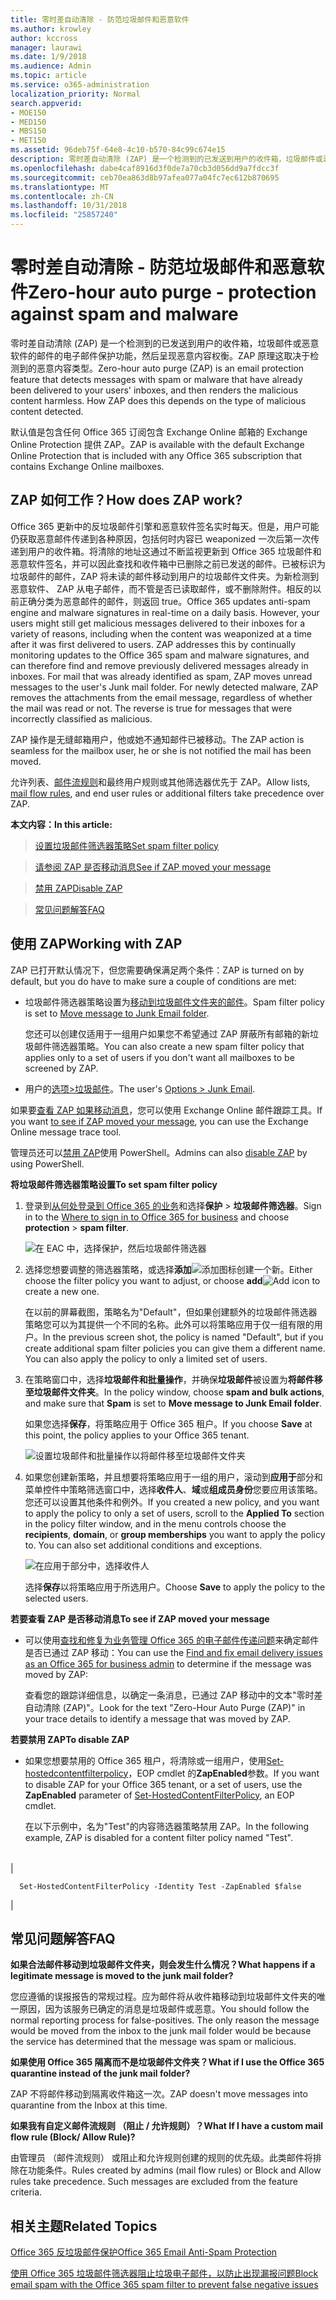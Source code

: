```yaml
---
title: 零时差自动清除 - 防范垃圾邮件和恶意软件
ms.author: krowley
author: kccross
manager: laurawi
ms.date: 1/9/2018
ms.audience: Admin
ms.topic: article
ms.service: o365-administration
localization_priority: Normal
search.appverid:
- MOE150
- MED150
- MBS150
- MET150
ms.assetid: 96deb75f-64e8-4c10-b570-84c99c674e15
description: 零时差自动清除 (ZAP) 是一个检测到的已发送到用户的收件箱，垃圾邮件或恶意软件的邮件的电子邮件保护功能，然后呈现恶意内容权衡。ZAP 原理这取决于检测到的恶意内容类型。
ms.openlocfilehash: dabe4caf8916d3f0de7a70cb3d056dd9a7fdcc3f
ms.sourcegitcommit: ceb70ea863d8b97afea077a04fc7ec612b870695
ms.translationtype: MT
ms.contentlocale: zh-CN
ms.lasthandoff: 10/31/2018
ms.locfileid: "25857240"
---
```

# <a name="zero-hour-auto-purge---protection-against-spam-and-malware"></a><span data-ttu-id="e4e37-104">零时差自动清除 - 防范垃圾邮件和恶意软件</span><span class="sxs-lookup"><span data-stu-id="e4e37-104">Zero-hour auto purge - protection against spam and malware</span></span>

<span data-ttu-id="e4e37-p102">零时差自动清除 (ZAP) 是一个检测到的已发送到用户的收件箱，垃圾邮件或恶意软件的邮件的电子邮件保护功能，然后呈现恶意内容权衡。ZAP 原理这取决于检测到的恶意内容类型。</span><span class="sxs-lookup"><span data-stu-id="e4e37-p102">Zero-hour auto purge (ZAP) is an email protection feature that detects messages with spam or malware that have already been delivered to your users' inboxes, and then renders the malicious content harmless. How ZAP does this depends on the type of malicious content detected.</span></span>
  
<span data-ttu-id="e4e37-107">默认值是包含任何 Office 365 订阅包含 Exchange Online 邮箱的 Exchange Online Protection 提供 ZAP。</span><span class="sxs-lookup"><span data-stu-id="e4e37-107">ZAP is available with the default Exchange Online Protection that is included with any Office 365 subscription that contains Exchange Online mailboxes.</span></span>
  
## <a name="how-does-zap-work"></a><span data-ttu-id="e4e37-108">ZAP 如何工作？</span><span class="sxs-lookup"><span data-stu-id="e4e37-108">How does ZAP work?</span></span>

<span data-ttu-id="e4e37-p103">Office 365 更新中的反垃圾邮件引擎和恶意软件签名实时每天。但是，用户可能仍获取恶意邮件传递到各种原因，包括何时内容已 weaponized 一次后第一次传递到用户的收件箱。将清除的地址这通过不断监视更新到 Office 365 垃圾邮件和恶意软件签名，并可以因此查找和收件箱中已删除之前已发送的邮件。已被标识为垃圾邮件的邮件，ZAP 将未读的邮件移动到用户的垃圾邮件文件夹。为新检测到恶意软件、 ZAP 从电子邮件，而不管是否已读取邮件，或不删除附件。相反的以前正确分类为恶意邮件的邮件，则返回 true。</span><span class="sxs-lookup"><span data-stu-id="e4e37-p103">Office 365 updates anti-spam engine and malware signatures in real-time on a daily basis. However, your users might still get malicious messages delivered to their inboxes for a variety of reasons, including when the content was weaponized at a time after it was first delivered to users. ZAP addresses this by continually monitoring updates to the Office 365 spam and malware signatures, and can therefore find and remove previously delivered messages already in inboxes. For mail that was already identified as spam, ZAP moves unread messages to the user's Junk mail folder. For newly detected malware, ZAP removes the attachments from the email message, regardless of whether the mail was read or not. The reverse is true for messages that were incorrectly classified as malicious.</span></span>
  
<span data-ttu-id="e4e37-115">ZAP 操作是无缝邮箱用户，他或她不通知邮件已被移动。</span><span class="sxs-lookup"><span data-stu-id="e4e37-115">The ZAP action is seamless for the mailbox user, he or she is not notified the mail has been moved.</span></span>
  
<span data-ttu-id="e4e37-116">允许列表、[邮件流规则](https://go.microsoft.com/fwlink/p/?LinkId=722755)和最终用户规则或其他筛选器优先于 ZAP。</span><span class="sxs-lookup"><span data-stu-id="e4e37-116">Allow lists, [mail flow rules](https://go.microsoft.com/fwlink/p/?LinkId=722755), and end user rules or additional filters take precedence over ZAP.</span></span>
  
 <span data-ttu-id="e4e37-117">**本文内容：**</span><span class="sxs-lookup"><span data-stu-id="e4e37-117">**In this article:**</span></span>
  
> [<span data-ttu-id="e4e37-118">设置垃圾邮件筛选器策略</span><span class="sxs-lookup"><span data-stu-id="e4e37-118">Set spam filter policy</span></span>](zero-hour-auto-purge.md#BK_SetSpam)
    
> [<span data-ttu-id="e4e37-119">请参阅 ZAP 是否移动消息</span><span class="sxs-lookup"><span data-stu-id="e4e37-119">See if ZAP moved your message</span></span>](zero-hour-auto-purge.md#BK_DidZAPMove)
    
> [<span data-ttu-id="e4e37-120">禁用 ZAP</span><span class="sxs-lookup"><span data-stu-id="e4e37-120">Disable ZAP</span></span>](zero-hour-auto-purge.md#BK_Posh)
    
> [<span data-ttu-id="e4e37-121">常见问题解答</span><span class="sxs-lookup"><span data-stu-id="e4e37-121">FAQ</span></span>](zero-hour-auto-purge.md#BK_FAQ)
    
## <a name="working-with-zap"></a><span data-ttu-id="e4e37-122">使用 ZAP</span><span class="sxs-lookup"><span data-stu-id="e4e37-122">Working with ZAP</span></span>

<span data-ttu-id="e4e37-123">ZAP 已打开默认情况下，但您需要确保满足两个条件：</span><span class="sxs-lookup"><span data-stu-id="e4e37-123">ZAP is turned on by default, but you do have to make sure a couple of conditions are met:</span></span>
  
- <span data-ttu-id="e4e37-124">垃圾邮件筛选器策略设置为[移动到垃圾邮件文件夹的邮件](zero-hour-auto-purge.md#BK_SetSpam)。</span><span class="sxs-lookup"><span data-stu-id="e4e37-124">Spam filter policy is set to [Move message to Junk Email folder](zero-hour-auto-purge.md#BK_SetSpam).</span></span>
    
    <span data-ttu-id="e4e37-125">您还可以创建仅适用于一组用户如果您不希望通过 ZAP 屏蔽所有邮箱的新垃圾邮件筛选器策略。</span><span class="sxs-lookup"><span data-stu-id="e4e37-125">You can also create a new spam filter policy that applies only to a set of users if you don't want all mailboxes to be screened by ZAP.</span></span>
    
- <span data-ttu-id="e4e37-126">用户的[选项\>垃圾邮件](https://support.office.com/article/068FA430-F8D7-4518-A8DA-8BC74958F05F)。</span><span class="sxs-lookup"><span data-stu-id="e4e37-126">The user's [Options \> Junk Email](https://support.office.com/article/068FA430-F8D7-4518-A8DA-8BC74958F05F).</span></span>
    
<span data-ttu-id="e4e37-127">如果要[查看 ZAP 如果移动消息](zero-hour-auto-purge.md#BK_DidZAPMove)，您可以使用 Exchange Online 邮件跟踪工具。</span><span class="sxs-lookup"><span data-stu-id="e4e37-127">If you want [to see if ZAP moved your message](zero-hour-auto-purge.md#BK_DidZAPMove), you can use the Exchange Online message trace tool.</span></span>
  
<span data-ttu-id="e4e37-128">管理员还可以[禁用 ZAP](zero-hour-auto-purge.md#BK_Posh)使用 PowerShell。</span><span class="sxs-lookup"><span data-stu-id="e4e37-128">Admins can also [disable ZAP](zero-hour-auto-purge.md#BK_Posh) by using PowerShell.</span></span> 
  
 <span data-ttu-id="e4e37-129">**将垃圾邮件筛选器策略设置**</span><span class="sxs-lookup"><span data-stu-id="e4e37-129">**To set spam filter policy**</span></span>
  
1. <span data-ttu-id="e4e37-130">登录到[从何处登录到 Office 365 的业务](https://support.office.com/article/e9eb7d51-5430-4929-91ab-6157c5a050b4)和选择**保护** \> **垃圾邮件筛选器**。</span><span class="sxs-lookup"><span data-stu-id="e4e37-130">Sign in to the [Where to sign in to Office 365 for business](https://support.office.com/article/e9eb7d51-5430-4929-91ab-6157c5a050b4) and choose **protection** \> **spam filter**.</span></span> 
    
    ![在 EAC 中，选择保护，然后垃圾邮件筛选器](media/0463c879-63fa-4a6c-9b03-e980d5ef3954.PNG)
  
2. <span data-ttu-id="e4e37-132">选择您想要调整的筛选器策略，或选择**添加**![添加图标](media/8ee52980-254b-440b-99a2-18d068de62d3.gif)创建一个新。</span><span class="sxs-lookup"><span data-stu-id="e4e37-132">Either choose the filter policy you want to adjust, or choose **add**![Add icon](media/8ee52980-254b-440b-99a2-18d068de62d3.gif) to create a new one.</span></span> 
    
    <span data-ttu-id="e4e37-p104">在以前的屏幕截图，策略名为"Default"，但如果创建额外的垃圾邮件筛选器策略您可以为其提供一个不同的名称。此外可以将策略应用于仅一组有限的用户。</span><span class="sxs-lookup"><span data-stu-id="e4e37-p104">In the previous screen shot, the policy is named "Default", but if you create additional spam filter policies you can give them a different name. You can also apply the policy to only a limited set of users.</span></span>
    
3. <span data-ttu-id="e4e37-135">在策略窗口中，选择**垃圾邮件和批量操作**，并确保**垃圾邮件**被设置为**将邮件移至垃圾邮件文件夹**。</span><span class="sxs-lookup"><span data-stu-id="e4e37-135">In the policy window, choose **spam and bulk actions**, and make sure that **Spam** is set to **Move message to Junk Email folder**.</span></span> 
    
    <span data-ttu-id="e4e37-136">如果您选择**保存**，将策略应用于 Office 365 租户。</span><span class="sxs-lookup"><span data-stu-id="e4e37-136">If you choose **Save** at this point, the policy applies to your Office 365 tenant.</span></span> 
    
    ![设置垃圾邮件和批量操作以将邮件移至垃圾邮件文件夹](media/4332cfb3-89e1-48ba-8da8-9286f2fa1089.PNG)
  
4. <span data-ttu-id="e4e37-p105">如果您创建新策略，并且想要将策略应用于一组的用户，滚动到**应用于**部分和菜单控件中策略筛选窗口中，选择**收件人**、**域**或**组成员身份**您要应用该策略。您还可以设置其他条件和例外。</span><span class="sxs-lookup"><span data-stu-id="e4e37-p105">If you created a new policy, and you want to apply the policy to only a set of users, scroll to the **Applied To** section in the policy filter window, and in the menu controls choose the **recipients**, **domain**, or **group memberships** you want to apply the policy to. You can also set additional conditions and exceptions.</span></span> 
    
    ![在应用于部分中，选择收件人](media/19ca10db-c0f4-432c-b3de-ad4101a23de6.PNG)
  
    <span data-ttu-id="e4e37-141">选择**保存**以将策略应用于所选用户。</span><span class="sxs-lookup"><span data-stu-id="e4e37-141">Choose **Save** to apply the policy to the selected users.</span></span> 
    
 <span data-ttu-id="e4e37-142">**若要查看 ZAP 是否移动消息**</span><span class="sxs-lookup"><span data-stu-id="e4e37-142">**To see if ZAP moved your message**</span></span>
  
- <span data-ttu-id="e4e37-143">可以使用[查找和修复为业务管理 Office 365 的电子邮件传递问题](https://support.office.com/article/e7758b99-1896-41db-bf39-51e2dba21de6)来确定邮件是否已通过 ZAP 移动：</span><span class="sxs-lookup"><span data-stu-id="e4e37-143">You can use the [Find and fix email delivery issues as an Office 365 for business admin](https://support.office.com/article/e7758b99-1896-41db-bf39-51e2dba21de6) to determine if the message was moved by ZAP:</span></span> 
    
    <span data-ttu-id="e4e37-144">查看您的跟踪详细信息，以确定一条消息，已通过 ZAP 移动中的文本"零时差自动清除 (ZAP)"。</span><span class="sxs-lookup"><span data-stu-id="e4e37-144">Look for the text "Zero-Hour Auto Purge (ZAP)" in your trace details to identify a message that was moved by ZAP.</span></span>
    
 <span data-ttu-id="e4e37-145">**若要禁用 ZAP**</span><span class="sxs-lookup"><span data-stu-id="e4e37-145">**To disable ZAP**</span></span>
  
- <span data-ttu-id="e4e37-146">如果您想要禁用的 Office 365 租户，将清除或一组用户，使用[Set-hostedcontentfilterpolicy](https://go.microsoft.com/fwlink/p/?LinkId=722758)，EOP cmdlet 的**ZapEnabled**参数。</span><span class="sxs-lookup"><span data-stu-id="e4e37-146">If you want to disable ZAP for your Office 365 tenant, or a set of users, use the **ZapEnabled** parameter of [Set-HostedContentFilterPolicy](https://go.microsoft.com/fwlink/p/?LinkId=722758), an EOP cmdlet.</span></span>
    
    <span data-ttu-id="e4e37-147">在以下示例中，名为"Test"的内容筛选器策略禁用 ZAP。</span><span class="sxs-lookup"><span data-stu-id="e4e37-147">In the following example, ZAP is disabled for a content filter policy named "Test".</span></span>
    
||
|:-----|
|
```
  Set-HostedContentFilterPolicy -Identity Test -ZapEnabled $false
```

|
   
## <a name="faq"></a><span data-ttu-id="e4e37-148">常见问题解答</span><span class="sxs-lookup"><span data-stu-id="e4e37-148">FAQ</span></span>
<span data-ttu-id="e4e37-149"><a name="BK_FAQ"> </a></span><span class="sxs-lookup"><span data-stu-id="e4e37-149"></span></span>

 <span data-ttu-id="e4e37-150">**如果合法邮件移动到垃圾邮件文件夹，则会发生什么情况？**</span><span class="sxs-lookup"><span data-stu-id="e4e37-150">**What happens if a legitimate message is moved to the junk mail folder?**</span></span>
  
<span data-ttu-id="e4e37-p106">您应遵循的误报报告的常规过程。应为邮件将从收件箱移动到垃圾邮件文件夹的唯一原因，因为该服务已确定的消息是垃圾邮件或恶意。</span><span class="sxs-lookup"><span data-stu-id="e4e37-p106">You should follow the normal reporting process for false-positives. The only reason the message would be moved from the inbox to the junk mail folder would be because the service has determined that the message was spam or malicious.</span></span>
  
 <span data-ttu-id="e4e37-153">**如果使用 Office 365 隔离而不是垃圾邮件文件夹？**</span><span class="sxs-lookup"><span data-stu-id="e4e37-153">**What if I use the Office 365 quarantine instead of the junk mail folder?**</span></span>
  
<span data-ttu-id="e4e37-154">ZAP 不将邮件移动到隔离收件箱这一次。</span><span class="sxs-lookup"><span data-stu-id="e4e37-154">ZAP doesn't move messages into quarantine from the Inbox at this time.</span></span>
  
 <span data-ttu-id="e4e37-155">**如果我有自定义邮件流规则 （阻止 / 允许规则）？**</span><span class="sxs-lookup"><span data-stu-id="e4e37-155">**What If I have a custom mail flow rule (Block/ Allow Rule)?**</span></span>
  
<span data-ttu-id="e4e37-p107">由管理员 （邮件流规则） 或阻止和允许规则创建的规则的优先级。此类邮件将排除在功能条件。</span><span class="sxs-lookup"><span data-stu-id="e4e37-p107">Rules created by admins (mail flow rules) or Block and Allow rules take precedence. Such messages are excluded from the feature criteria.</span></span>
  
## <a name="related-topics"></a><span data-ttu-id="e4e37-158">相关主题</span><span class="sxs-lookup"><span data-stu-id="e4e37-158">Related Topics</span></span>
<span data-ttu-id="e4e37-159"><a name="BK_FAQ"> </a></span><span class="sxs-lookup"><span data-stu-id="e4e37-159"></span></span>

[<span data-ttu-id="e4e37-160">Office 365 反垃圾邮件保护</span><span class="sxs-lookup"><span data-stu-id="e4e37-160">Office 365 Email Anti-Spam Protection</span></span>](anti-spam-protection.md)
  
[<span data-ttu-id="e4e37-161">使用 Office 365 垃圾邮件筛选器阻止垃圾电子邮件，以防止出现漏报问题</span><span class="sxs-lookup"><span data-stu-id="e4e37-161">Block email spam with the Office 365 spam filter to prevent false negative issues</span></span>](block-email-spam-to-prevent-false-negatives.md)
  

